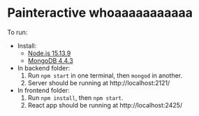 # Painteractive whoaaaaaaaaaaa

To run:

* Install:
    * [Node.js 15.13.9](https://nodejs.org/en/download/current/)
    * [MongoDB 4.4.3](https://www.mongodb.com/try/download/community)
* In backend folder:
    1. Run `npm start` in one terminal, then `mongod` in another.
    2. Server should be running at http://localhost:2121/
* In frontend folder:
    1. Run `npm install`, then `npm start`.
    2. React app should be running at http://localhost:2425/